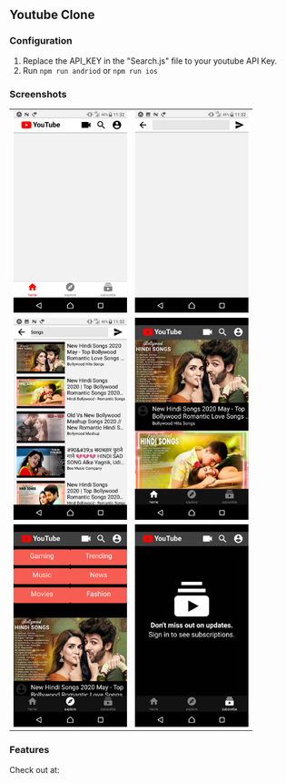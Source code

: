 ## Youtube Clone

### Configuration

1) Replace the API_KEY in the "Search.js" file to your youtube API Key.
2) Run `npm run andriod` or `npm run ios`

### Screenshots

<table>
 
 <tr>
  <td align="center"><img src="https://github.com/antimattercorrade/youtube_clone/blob/master/screenshots/youtube_1.png" width="200px;height:300px"/></td>
  <td align="center"><img src="https://github.com/antimattercorrade/youtube_clone/blob/master/screenshots/youtube_2.png" width="200px;height:300px"/></td>
     
 </tr>
 <tr>
  <td align="center"><img src="https://github.com/antimattercorrade/youtube_clone/blob/master/screenshots/youtube_3.png" width="200px;height:300px"/></td>
  <td align="center"><img src="https://github.com/antimattercorrade/youtube_clone/blob/master/screenshots/youtube_4.png" width="200px;height:300px"/></td>
    
  </tr>
  
   <tr>
  <td align="center"><img src="https://github.com/antimattercorrade/youtube_clone/blob/master/screenshots/youtube_5.png" width="200px;height:300px"/></td>
  <td align="center"><img src="https://github.com/antimattercorrade/youtube_clone/blob/master/screenshots/youtube_6.png" width="200px;height:300px"/></td>
    
  </tr>

</table>

### Features

Check out at: 
